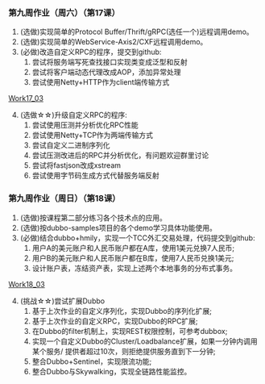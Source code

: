 ### 第九周作业（周六）（第17课）

1. (选做)实现简单的Protocol Buffer/Thrift/gRPC(选任一个)远程调用demo。
2. (选做)实现简单的WebService-Axis2/CXF远程调用demo。 
3. (必做)改造自定义RPC的程序，提交到github: 
   1. 尝试将服务端写死查找接口实现类变成泛型和反射
   2. 尝试将客户端动态代理改成AOP，添加异常处理
   3. 尝试使用Netty+HTTP作为client端传输方式
   
[Work17_03](Work17_03)

4. (选做☆☆)升级自定义RPC的程序:
    1. 尝试使用压测并分析优化RPC性能
    2. 尝试使用Netty+TCP作为两端传输方式
    3. 尝试自定义二进制序列化
    4. 尝试压测改进后的RPC并分析优化，有问题欢迎群里讨论
    5. 尝试将fastjson改成xstream
    6. 尝试使用字节码生成方式代替服务端反射
    
### 第九周作业（周日）（第18课）

1. (选做)按课程第二部分练习各个技术点的应用。
2. (选做)按dubbo-samples项目的各个demo学习具体功能使用。
3. (必做)结合dubbo+hmily，实现一个TCC外汇交易处理，代码提交到github:
   1. 用户A的美元账户和人民币账户都在A库，使用1美元兑换7人民币;
   2. 用户B的美元账户和人民币账户都在B库，使用7人民币兑换1美元;
   3. 设计账户表，冻结资产表，实现上述两个本地事务的分布式事务。

[Work18_03](Work18_03)

4. (挑战☆☆)尝试扩展Dubbo
   1. 基于上次作业的自定义序列化，实现Dubbo的序列化扩展;
   2. 基于上次作业的自定义RPC，实现Dubbo的RPC扩展;
   3. 在Dubbo的filter机制上，实现REST权限控制，可参考dubbox; 
    4. 实现一个自定义Dubbo的Cluster/Loadbalance扩展，如果一分钟内调用某个服务/ 提供者超过10次，则拒绝提供服务直到下一分钟;
    5. 整合Dubbo+Sentinel，实现限流功能; 
    6. 整合Dubbo与Skywalking，实现全链路性能监控。
